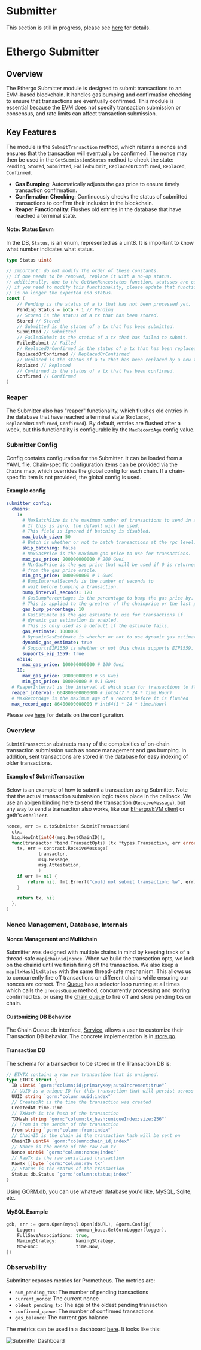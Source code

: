 # Submitter

This section is still in progress, please see [here](https://pkg.go.dev/github.com/synapsecns/sanguine/ethergo/submitter#section-readme) for details.

# Ethergo Submitter

## Overview

The Ethergo Submitter module is designed to submit transactions to an EVM-based blockchain. It handles gas bumping and confirmation checking to ensure that transactions are eventually confirmed. This module is essential because the EVM does not specify transaction submission or consensus, and rate limits can affect transaction submission.

## Key Features

The module is the `SubmitTransaction` method, which returns a nonce and ensures that the transaction will eventually be confirmed. The nonce may then be used in the `GetSubmissionStatus` method to check the state: `Pending`, `Stored`, `Submitted`, `FailedSubmit`, `ReplacedOrConfirmed`, `Replaced`, `Confirmed`.

- **Gas Bumping**: Automatically adjusts the gas price to ensure timely transaction confirmation.
- **Confirmation Checking**: Continuously checks the status of submitted transactions to confirm their inclusion in the blockchain.
- **Reaper Functionality**: Flushes old entries in the database that have reached a terminal state.

#### Note: Status Enum

In the DB, `Status`, is an enum, represented as a uint8. It is important to know what number indicates what status.

```go title="submitter/db/service.go"
type Status uint8

// Important: do not modify the order of these constants.
// if one needs to be removed, replace it with a no-op status.
// additionally, due to the GetMaxNoncestatus function, statuses are currently assumed to be in order.
// if you need to modify this functionality, please update that function. to reflect that the highest status
// is no longer the expected end status.
const (
	// Pending is the status of a tx that has not been processed yet.
	Pending Status = iota + 1 // Pending
	// Stored is the status of a tx that has been stored.
	Stored // Stored
	// Submitted is the status of a tx that has been submitted.
	Submitted // Submitted
	// FailedSubmit is the status of a tx that has failed to submit.
	FailedSubmit // Failed
	// ReplacedOrConfirmed is the status of a tx that has been replaced by a new tx or confirmed. The actual status will be set later.
	ReplacedOrConfirmed // ReplacedOrConfirmed
	// Replaced is the status of a tx that has been replaced by a new tx.
	Replaced // Replaced
	// Confirmed is the status of a tx that has been confirmed.
	Confirmed // Confirmed
)
```

### Reaper

The Submitter also has "reaper" functionality, which flushes old entries in the database that have reached a terminal state (`Replaced`, `ReplacedOrConfirmed`, `Confirmed`). By default, entries are flushed after a week, but this functionality is configurable by the `MaxRecordAge` config value.

### Submitter Config

Config contains configuration for the Submitter. It can be loaded from a YAML file.
Chain-specific configuration items can be provided via the `Chains` map, which overrides the global config
for each chain. If a chain-specific item is not provided, the global config is used.

#### Example config

```yaml
submitter_config:
  chains:
    1:
      # MaxBatchSize is the maximum number of transactions to send in a batch.
      # If this is zero, the default will be used.
      # This field is ignored if batching is disabled.
      max_batch_size: 50
      # Batch is whether or not to batch transactions at the rpc level.
      skip_batching: false
      # MaxGasPrice is the maximum gas price to use for transactions.
      max_gas_price: 200000000000 # 200 Gwei
      # MinGasPrice is the gas price that will be used if 0 is returned
      # from the gas price oracle.
      min_gas_price: 1000000000 # 1 Gwei
      # BumpIntervalSeconds is the number of seconds to
      # wait before bumping a transaction.
      bump_interval_seconds: 120
      # GasBumpPercentages is the percentage to bump the gas price by.
      # This is applied to the greatrer of the chainprice or the last price.
      gas_bump_percentage: 10
      # GasEstimate is the gas estimate to use for transactions if
      # dynamic gas estimation is enabled.
      # This is only used as a default if the estimate fails.
      gas_estimate: 1000000
      # DynamicGasEstimate is whether or not to use dynamic gas estimation.
      dynamic_gas_estimate: true
      # SupportsEIP1559 is whether or not this chain supports EIP1559.
      supports_eip_1559: true
    43114:
      max_gas_price: 100000000000 # 100 Gwei
    10:
      max_gas_price: 90000000000 # 90 Gwei
      min_gas_price: 100000000 # 0.1 Gwei
  # ReaperInterval is the interval at which scan for transactions to flush
  reaper_interval: 604800000000000 # int64(7 * 24 * time.Hour)
  # MaxRecordAge is the maximum age of a record before it is flushed
  max_record_age: 86400000000000 # int64(1 * 24 * time.Hour)
```

Please see [here](https://pkg.go.dev/github.com/synapsecns/sanguine/ethergo@v0.9.0/submitter/config) for details on the configuration.

### Overview

`SubmitTransaction` abstracts many of the complexities of on-chain transaction submission such as nonce management and gas bumping. In addition, sent transactions are stored in the database for easy indexing of older transactions.

#### Example of SubmitTransaction

Below is an example of how to submit a transaction using Submitter. Note that the actual transaction submission logic takes place in the callback. We use an abigen binding here to send the transaction (`ReceiveMessage`), but any way to send a transaction also works, like our [Ethergo/EVM client](https://pkg.go.dev/github.com/synapsecns/sanguine/ethergo@v0.9.0/client) or geth's `ethclient`.

```go
nonce, err := c.txSubmitter.SubmitTransaction(
  ctx,
  big.NewInt(int64(msg.DestChainID)),
  func(transactor *bind.TransactOpts) (tx *types.Transaction, err error) {
	tx, err = contract.ReceiveMessage(
            transactor,
            msg.Message,
            msg.Attestation,
            )
	if err != nil {
		return nil, fmt.Errorf("could not submit transaction: %w", err)
	}

	return tx, nil
  },
)
```

### Nonce Management, Database, Internals

#### Nonce Management and Multichain

Submitter was designed with multiple chains in mind by keeping track of a thread-safe `map[chainid]nonce`. When we build the transaction opts, we lock on the chainid until we finish firing off the transaction.
We also keep a `map[txHash]txStatus` with the same thread-safe mechanism.
This allows us to concurrently fire off transactions on different chains while ensuring our nonces are correct.
The [Queue](https://github.com/synapsecns/sanguine/blob/ethergo/v0.9.0/ethergo/submitter/chain_queue.go) has a selector loop running at all times which calls the `processQueue` method, concurrently processing and storing confirmed txs, or using the [chain queue](https://github.com/synapsecns/sanguine/blob/ethergo/v0.9.0/ethergo/submitter/chain_queue.go) to fire off and store pending txs on chain.

#### Customizing DB Behavior

The Chain Queue db interface, [Service](https://github.com/synapsecns/sanguine/blob/ethergo/v0.9.0/ethergo/submitter/db/service.go), allows a user to customize their Transaction DB behavior. The concrete implementation is in [store.go](https://github.com/synapsecns/sanguine/blob/ethergo/v0.9.0/ethergo/submitter/db/txdb/store.go).

#### Transaction DB

The schema for a transaction to be stored in the Transaction DB is:

```go title="submitter/db/txdb/model.go"
// ETHTX contains a raw evm transaction that is unsigned.
type ETHTX struct {
  ID uint64 `gorm:"column:id;primaryKey;autoIncrement:true"`
  // UUID is a unique ID for this transaction that will persist across retries.
  UUID string `gorm:"column:uuid;index"`
  // CreatedAt is the time the transaction was created
  CreatedAt time.Time
  // TXHash is the hash of the transaction
  TXHash string `gorm:"column:tx_hash;uniqueIndex;size:256"`
  // From is the sender of the transaction
  From string `gorm:"column:from;index"`
  // ChainID is the chain id the transaction hash will be sent on
  ChainID uint64 `gorm:"column:chain_id;index"`
  // Nonce is the nonce of the raw evm tx
  Nonce uint64 `gorm:"column:nonce;index"`
  // RawTx is the raw serialized transaction
  RawTx []byte `gorm:"column:raw_tx"`
  // Status is the status of the transaction
  Status db.Status `gorm:"column:status;index"`
}
```

Using [GORM.db](https://pkg.go.dev/gorm.io/gorm), you can use whatever database you'd like, MySQL, Sqlite, etc.

#### MySQL Example

```go
gdb, err := gorm.Open(mysql.Open(dbURL), &gorm.Config{
    Logger:               common_base.GetGormLogger(logger),
    FullSaveAssociations: true,
    NamingStrategy:       NamingStrategy,
    NowFunc:              time.Now,
})
```

### Observability

Submitter exposes metrics for Prometheus. The metrics are:

- `num_pending_txs`: The number of pending transactions
- `current_nonce`: The current nonce
- `oldest_pending_tx`: The age of the oldest pending transaction
- `confirmed_queue`: The number of confirmed transactions
- `gas_balance`: The current gas balance

The metrics can be used in a dashboard [here](https://raw.githubusercontent.com/synapsecns/sanguine/master/ethergo/dashboard.json). It looks like this:

![Submitter Dashboard](img/submitter/metrics.png)
